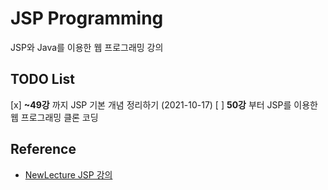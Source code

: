 # JSP Programming

JSP와 Java를 이용한 웹 프로그래밍 강의


## TODO List
[x] **~49강** 까지 JSP 기본 개념 정리하기 (2021-10-17)
[ ] **50강** 부터 JSP를 이용한 웹 프로그래밍 클론 코딩

## Reference
- [NewLecture JSP 강의](https://www.youtube.com/watch?v=drCj2k50j_k&list=PLq8wAnVUcTFVOtENMsujSgtv2TOsMy8zd)